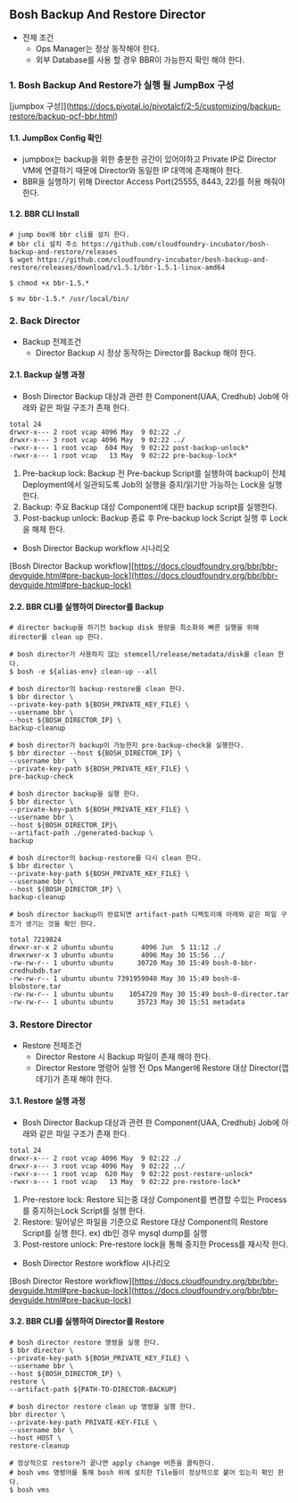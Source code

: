 
## Bosh Backup And Restore Director
 - 전제 조건
	- Ops Manager는 정상 동작해야 한다.
	- 외부 Database를 사용 할 경우 BBR이 가능한지 확인 해야 한다.
 
### 1. Bosh Backup And Restore가 실행 될 JumpBox 구성

[jumpbox 구성]](https://docs.pivotal.io/pivotalcf/2-5/customizing/backup-restore/backup-pcf-bbr.html)

#### 1.1. JumpBox Config 확인

- jumpbox는  backup을 위한 충분한 공간이 있어야하고 Private IP로 Director VM에 연결하기 때문에 Director와 동일한 IP 대역에 존재해야 한다.
- BBR을 실행하기 위해 Director Access Port(25555, 8443, 22)를 허용 해줘야한다.

#### 1.2.  BBR CLI Install
```
# jump box에 bbr cli를 설치 한다.
# bbr cli 설치 주소 https://github.com/cloudfoundry-incubator/bosh-backup-and-restore/releases
$ wget https://github.com/cloudfoundry-incubator/bosh-backup-and-restore/releases/download/v1.5.1/bbr-1.5.1-linux-amd64

$ chmod +x bbr-1.5.*

$ mv bbr-1.5.* /usr/local/bin/
```

### 2.  Back Director
- Backup 전제조건
	- Director Backup 시 정상 동작하는 Director를 Backup 해야 한다. 
#### 2.1. Backup 실행 과정

- Bosh Director Backup 대상과 관련 한 Component(UAA, Credhub) Job에 아래와 같은 파일 구조가 존재 한다.
```
total 24
drwxr-x--- 2 root vcap 4096 May  9 02:22 ./
drwxr-x--- 3 root vcap 4096 May  9 02:22 ../
-rwxr-x--- 1 root vcap  604 May  9 02:22 post-backup-unlock*
-rwxr-x--- 1 root vcap   13 May  9 02:22 pre-backup-lock*
```
1. Pre-backup lock: Backup 전 Pre-backup Script를 실행하여 backup이 전체 Deployment에서 일관되도록 Job의 실행을 중지/읽기만 가능하는 Lock을 실행 한다. 
2. Backup: 주요 Backup 대상 Component에 대한 backup script를 실행한다.
3. Post-backup unlock: Backup 종료 후 Pre-backup lock Script 실행 후 Lock을 해제 한다.

- Bosh Director Backup workflow 시나리오

[Bosh Director Backup workflow][https://docs.cloudfoundry.org/bbr/bbr-devguide.html#pre-backup-lock](https://docs.cloudfoundry.org/bbr/bbr-devguide.html#pre-backup-lock)

#### 2.2.  BBR CLI를 실행하여 Director를 Backup
```
# director backup을 하기전 backup disk 용량을 최소화와 빠른 실행을 위해 director를 clean up 한다.

# bosh director가 사용하지 않는 stemcell/release/metadata/disk를 clean 한다.
$ bosh -e ${alias-env} clean-up --all

# bosh director의 backup-restore를 clean 한다.
$ bbr director \
--private-key-path ${BOSH_PRIVATE_KEY_FILE} \
--username bbr \
--host ${BOSH_DIRECTOR_IP} \
backup-cleanup

# bosh director가 backup이 가능한지 pre-backup-check을 실행한다.
$ bbr director --host ${BOSH_DIRECTOR_IP} \
--username bbr  \
--private-key-path ${BOSH_PRIVATE_KEY_FILE} \
pre-backup-check

# bosh director backup을 실행 한다.
$ bbr director \
--private-key-path ${BOSH_PRIVATE_KEY_FILE} \
--username bbr \
--host ${BOSH_DIRECTOR_IP}\
--artifact-path ./generated-backup \
backup

# bosh director의 backup-restore를 다시 clean 한다.
$ bbr director \
--private-key-path ${BOSH_PRIVATE_KEY_FILE} \
--username bbr \
--host ${BOSH_DIRECTOR_IP} \
backup-cleanup

# bosh director backup이 완료되면 artifact-path 디렉토리에 아래와 같은 파일 구조가 생기는 것을 확인 한다.

total 7219824
drwxr-xr-x 2 ubuntu ubuntu       4096 Jun  5 11:12 ./
drwxrwxr-x 3 ubuntu ubuntu       4096 May 30 15:56 ../
-rw-rw-r-- 1 ubuntu ubuntu      30720 May 30 15:49 bosh-0-bbr-credhubdb.tar
-rw-rw-r-- 1 ubuntu ubuntu 7391959040 May 30 15:49 bosh-0-blobstore.tar
-rw-rw-r-- 1 ubuntu ubuntu    1054720 May 30 15:49 bosh-0-director.tar
-rw-rw-r-- 1 ubuntu ubuntu      35723 May 30 15:51 metadata
```

### 3.  Restore Director
- Restore 전제조건
	- Director Restore 시 Backup 파일이 존재 해야 한다. 
	- Director Restore 명령어 실행 전 Ops Manger에 Restore 대상 Director(껍데기)가 존재 해야 한다.
	
#### 3.1. Restore 실행 과정

- Bosh Director Backup 대상과 관련 한 Component(UAA, Credhub) Job에 아래와 같은 파일 구조가 존재 한다.
```
total 24
drwxr-x--- 2 root vcap 4096 May  9 02:22 ./
drwxr-x--- 3 root vcap 4096 May  9 02:22 ../
-rwxr-x--- 1 root vcap  620 May  9 02:22 post-restore-unlock*
-rwxr-x--- 1 root vcap   13 May  9 02:22 pre-restore-lock*
```

1. Pre-restore lock: Restore 되는중 대상 Component를 변경할 수있는 Process를 중지하는Lock Script를 실행 한다.
2. Restore: 밀어넣은 파일을 기준으로 Restore 대상 Component의 Restore Script를 실행 한다. ex) db인 경우 mysql dump를 실행
3. Post-restore unlock: Pre-restore lock을 통해 중지한 Process를 재시작 한다.

- Bosh Director Restore workflow 시나리오

[Bosh Director Restore workflow][https://docs.cloudfoundry.org/bbr/bbr-devguide.html#pre-backup-lock](https://docs.cloudfoundry.org/bbr/bbr-devguide.html#pre-backup-lock)

#### 3.2.  BBR CLI를 실행하여 Director를 Restore
```
# bosh director restore 명령을 실행 한다.
$ bbr director \
--private-key-path ${BOSH_PRIVATE_KEY_FILE} \
--username bbr \
--host ${BOSH_DIRECTOR_IP} \
restore \
--artifact-path ${PATH-TO-DIRECTOR-BACKUP}

# bosh director restore clean up 명령을 실행 한다.
bbr director \
--private-key-path PRIVATE-KEY-FILE \
--username bbr \
--host HOST \
restore-cleanup

# 정상적으로 restore가 끝나면 apply change 버튼을 클릭한다.
# bosh vms 명령어를 통해 bosh 위에 설치한 Tile들이 정상적으로 붙어 있는지 확인 한다.
$ bosh vms
```
